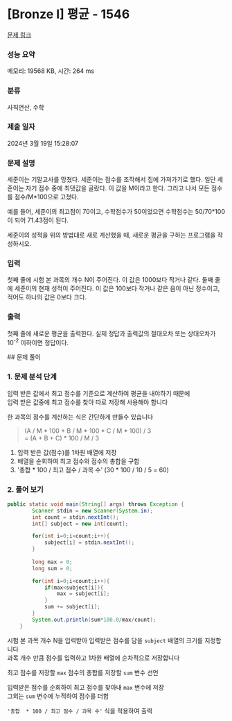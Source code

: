 # [Bronze I] 평균 - 1546 

[문제 링크](https://www.acmicpc.net/problem/1546) 

### 성능 요약

메모리: 19568 KB, 시간: 264 ms

### 분류

사칙연산, 수학

### 제출 일자

2024년 3월 19일 15:28:07

### 문제 설명

<p>세준이는 기말고사를 망쳤다. 세준이는 점수를 조작해서 집에 가져가기로 했다. 일단 세준이는 자기 점수 중에 최댓값을 골랐다. 이 값을 M이라고 한다. 그리고 나서 모든 점수를 점수/M*100으로 고쳤다.</p>

<p>예를 들어, 세준이의 최고점이 70이고, 수학점수가 50이었으면 수학점수는 50/70*100이 되어 71.43점이 된다.</p>

<p>세준이의 성적을 위의 방법대로 새로 계산했을 때, 새로운 평균을 구하는 프로그램을 작성하시오.</p>

### 입력 

 <p>첫째 줄에 시험 본 과목의 개수 N이 주어진다. 이 값은 1000보다 작거나 같다. 둘째 줄에 세준이의 현재 성적이 주어진다. 이 값은 100보다 작거나 같은 음이 아닌 정수이고, 적어도 하나의 값은 0보다 크다.</p>

### 출력 

 <p>첫째 줄에 새로운 평균을 출력한다. 실제 정답과 출력값의 절대오차 또는 상대오차가 10<sup>-2</sup> 이하이면 정답이다.</p>
## 문제 풀이

### 1. 문제 분석 단계
입력 받은 값에서 최고 점수를 기준으로 계산하여 평균을 내야하기 때문에   
입력 받은 값중에 최고 점수를 찾아 따로 저장해 사용해야 합니다

한 과목의 점수를 계산하는 식은 간단하게 만들수 있습니다
> (A / M * 100 + B / M * 100 * C / M * 100) / 3   
> = (A + B + C) * 100 / M / 3

1. 입력 받은 값(점수)를 1차원 배열에 저장
2. 배열을 순회하여 최고 점수와 점수의 총합을 구함
3. '총합  * 100 / 최고 점수 / 과목 수' (30 * 100 / 10 / 5 = 60)

### 2. 풀어 보기
``` java
public static void main(String[] args) throws Exception {
        Scanner stdin = new Scanner(System.in);
        int count = stdin.nextInt();
        int[] subject = new int[count];

        for(int i=0;i<count;i++){
            subject[i] = stdin.nextInt();
        }
        
        long max = 0;
        long sum = 0;

        for(int i=0;i<count;i++){
            if(max<subject[i]){
                max = subject[i];
            }
            sum += subject[i];
        }
        System.out.println(sum*100.0/max/count);
    }
```
시험 본 과목 개수 N을 입력받아 입력받은 점수를 담을 ```subject``` 배열의 크기를 지정합니다  
과목 개수 만큼 점수를 입력하고 1차원 배열에 순차적으로 저장합니다

최고 점수를 저장할 ```max``` 점수의 총합를 저장할 ```sum``` 변수 선언

입력받은 점수를 순회하여 최고 점수를 찾아내 ```max``` 변수에 저장  
그외는 ```sum``` 변수에 누적하여 점수를 더함

```'총합  * 100 / 최고 점수 / 과목 수'``` 식을 적용하여 출력
